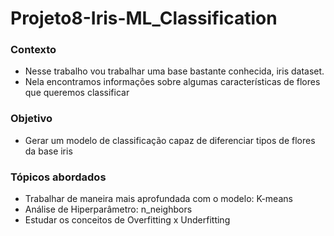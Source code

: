 # Projeto8-Iris-ML_Classification

### Contexto
- Nesse trabalho vou trabalhar uma base bastante conhecida, iris dataset.
- Nela encontramos informações sobre algumas características de flores que queremos classificar

### Objetivo
- Gerar um modelo de classificação capaz de diferenciar tipos de flores da base iris

### Tópicos abordados
- Trabalhar de maneira mais aprofundada com o modelo: K-means
- Análise de Hiperparâmetro: n_neighbors
- Estudar os conceitos de Overfitting x Underfitting
